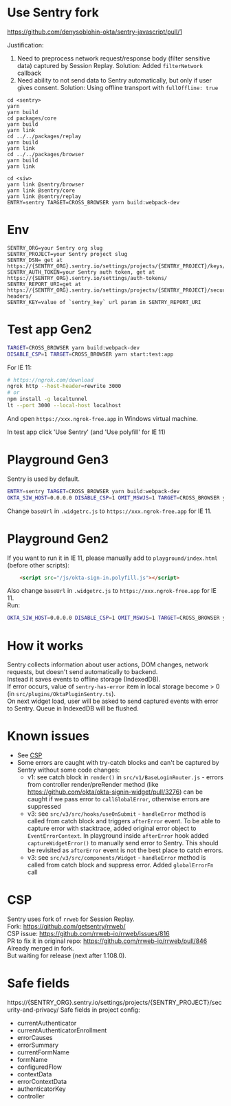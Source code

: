 

# Use Sentry fork
https://github.com/denysoblohin-okta/sentry-javascript/pull/1

Justification:
1) Need to preprocess network request/response body (filter sensitive data) captured by Session Replay.
   Solution: Added `filterNetwork` callback
2) Need ability to not send data to Sentry automatically, but only if user gives consent.
   Solution: Using offline transport with `fullOffline: true`


```shell
cd <sentry>
yarn
yarn build
cd packages/core
yarn build
yarn link
cd ../../packages/replay
yarn build
yarn link
cd ../../packages/browser
yarn build
yarn link

cd <siw>
yarn link @sentry/browser
yarn link @sentry/core
yarn link @sentry/replay
ENTRY=sentry TARGET=CROSS_BROWSER yarn build:webpack-dev
```

# Env
```
SENTRY_ORG=your Sentry org slug
SENTRY_PROJECT=your Sentry project slug
SENTRY_DSN= get at https://{SENTRY_ORG}.sentry.io/settings/projects/{SENTRY_PROJECT}/keys/
SENTRY_AUTH_TOKEN=your Sentry auth token, get at https://{SENTRY_ORG}.sentry.io/settings/auth-tokens/
SENTRY_REPORT_URI=get at https://{SENTRY_ORG}.sentry.io/settings/projects/{SENTRY_PROJECT}/security-headers/
SENTRY_KEY=value of `sentry_key` url param in SENTRY_REPORT_URI
```

# Test app Gen2
```sh
TARGET=CROSS_BROWSER yarn build:webpack-dev
DISABLE_CSP=1 TARGET=CROSS_BROWSER yarn start:test:app
```

For IE 11:
```sh
# https://ngrok.com/download
ngrok http --host-header=rewrite 3000
# or
npm install -g localtunnel
lt --port 3000 --local-host localhost
```
And open `https://xxx.ngrok-free.app` in Windows virtual machine.

In test app click 'Use Sentry' (and 'Use polyfill' for IE 11)

# Playground Gen3
Sentry is used by default.  
```sh
ENTRY=sentry TARGET=CROSS_BROWSER yarn build:webpack-dev
OKTA_SIW_HOST=0.0.0.0 DISABLE_CSP=1 OMIT_MSWJS=1 TARGET=CROSS_BROWSER yarn workspace v3 dev
```
Change `baseUrl` in `.widgetrc.js` to `https://xxx.ngrok-free.app` for IE 11.

# Playground Gen2
If you want to run it in IE 11, please manually add to `playground/index.html` (before other scripts):
```html
    <script src="/js/okta-sign-in.polyfill.js"></script>
```
Also change `baseUrl` in `.widgetrc.js` to `https://xxx.ngrok-free.app` for IE 11.  
Run:
```sh
OKTA_SIW_HOST=0.0.0.0 DISABLE_CSP=1 OMIT_MSWJS=1 TARGET=CROSS_BROWSER yarn start --watch
```

# How it works
Sentry collects information about user actions, DOM changes, network requests, but doesn't send automatically to backend.  
Instead it saves events to offline storage (IndexedDB).  
If error occurs, value of `sentry-has-error` item in local storage become > 0 (in `src/plugins/OktaPluginSentry.ts`).  
On next widget load, user will be asked to send captured events with error to Sentry. Queue in IndexedDB will be flushed.  

# Known issues
- See [CSP](#csp)
- Some errors are caught with try-catch blocks and can't be captured by Sentry without some code changes:
  - v1: see catch block in `render()` in `src/v1/BaseLoginRouter.js` - errors from controller render/preRender method (like https://github.com/okta/okta-signin-widget/pull/3276) can be caught if we pass error to `callGlobalError`, otherwise errors are suppressed
  - v3: see `src/v3/src/hooks/useOnSubmit` - `handleError` method is called from catch block and triggers `afterError` event. To be able to capture error with stacktrace, added original error object to `EventErrorContext`. In playground inside `afterError` hook added `captureWidgetError()` to manually send error to Sentry. This should be revisited as `afterError` event is not the best place to catch errors.
  - v3: see `src/v3/src/components/Widget` - `handleError` method is called from catch block and suppress error. Added `globalErrorFn` call

# CSP
Sentry uses fork of `rrweb` for Session Replay.  
Fork: https://github.com/getsentry/rrweb/  
CSP issue: https://github.com/rrweb-io/rrweb/issues/816  
PR to fix it in original repo: https://github.com/rrweb-io/rrweb/pull/846  
Already merged in fork.  
But waiting for release (next after 1.108.0).  

# Safe fields
https://{SENTRY_ORG}.sentry.io/settings/projects/{SENTRY_PROJECT}/security-and-privacy/
Safe fields in project config:
- currentAuthenticator
- currentAuthenticatorEnrollment
- errorCauses
- errorSummary
- currentFormName
- formName
- configuredFlow
- contextData
- errorContextData
- authenticatorKey
- controller
